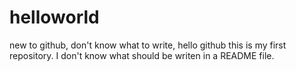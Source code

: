 # helloworld
new to github, don't know what to write, hello github
this is my first repository. I don't know what should be writen in a README file.
